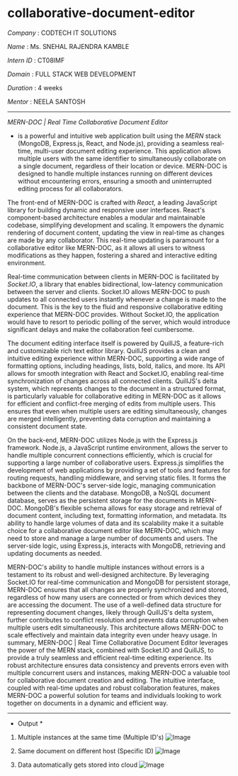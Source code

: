 # collaborative-document-editor

*Company* : CODTECH IT SOLUTIONS

*Name* : Ms. SNEHAL RAJENDRA KAMBLE

*Intern ID* : CT08IMF

*Domain* : FULL STACK WEB DEVELOPMENT

*Duration* : 4 weeks

*Mentor* : NEELA SANTOSH

------------------------------------------------------------------------------------------------------------------------------------------------------------------

*MERN-DOC | Real Time Collaborative Document Editor* 
  - is a powerful and intuitive web application built using the *MERN* stack (MongoDB, Express.js, React, and Node.js), providing a seamless real-time, multi-user document editing experience. This application allows multiple users with the same identifier to simultaneously collaborate on a single document, regardless of their location or device.  MERN-DOC is designed to handle multiple instances running on different devices without encountering errors, ensuring a smooth and uninterrupted editing process for all collaborators.


The front-end of MERN-DOC is crafted with *React,* a leading JavaScript library for building dynamic and responsive user interfaces. React's component-based architecture enables a modular and maintainable codebase, simplifying development and scaling.  It empowers the dynamic rendering of document content, updating the view in real-time as changes are made by any collaborator.  This real-time updating is paramount for a collaborative editor like MERN-DOC, as it allows all users to witness modifications as they happen, fostering a shared and interactive editing environment.


Real-time communication between clients in MERN-DOC is facilitated by *Socket.IO*, a library that enables bidirectional, low-latency communication between the server and clients.  Socket.IO allows MERN-DOC to push updates to all connected users instantly whenever a change is made to the document.  This is the key to the fluid and responsive collaborative editing experience that MERN-DOC provides.  Without Socket.IO, the application would have to resort to periodic polling of the server, which would introduce significant delays and make the collaboration feel cumbersome.


The document editing interface itself is powered by QuillJS, a feature-rich and customizable rich text editor library. QuillJS provides a clean and intuitive editing experience within MERN-DOC, supporting a wide range of formatting options, including headings, lists, bold, italics, and more.  Its API allows for smooth integration with React and Socket.IO, enabling real-time synchronization of changes across all connected clients.  QuillJS's delta system, which represents changes to the document in a structured format, is particularly valuable for collaborative editing in MERN-DOC as it allows for efficient and conflict-free merging of edits from multiple users. This ensures that even when multiple users are editing simultaneously, changes are merged intelligently, preventing data corruption and maintaining a consistent document state.


On the back-end, MERN-DOC utilizes Node.js with the Express.js framework.  Node.js, a JavaScript runtime environment, allows the server to handle multiple concurrent connections efficiently, which is crucial for supporting a large number of collaborative users.  Express.js simplifies the development of web applications by providing a set of tools and features for routing requests, handling middleware, and serving static files.  It forms the backbone of MERN-DOC's server-side logic, managing communication between the clients and the database.
MongoDB, a NoSQL document database, serves as the persistent storage for the documents in MERN-DOC.  MongoDB's flexible schema allows for easy storage and retrieval of document content, including text, formatting information, and metadata.  Its ability to handle large volumes of data and its scalability make it a suitable choice for a collaborative document editor like MERN-DOC, which may need to store and manage a large number of documents and users.  The server-side logic, using Express.js, interacts with MongoDB, retrieving and updating documents as needed.


MERN-DOC's ability to handle multiple instances without errors is a testament to its robust and well-designed architecture.  By leveraging Socket.IO for real-time communication and MongoDB for persistent storage, MERN-DOC ensures that all changes are properly synchronized and stored, regardless of how many users are connected or from which devices they are accessing the document.  The use of a well-defined data structure for representing document changes, likely through QuillJS's delta system, further contributes to conflict resolution and prevents data corruption when multiple users edit simultaneously.  This architecture allows MERN-DOC to scale effectively and maintain data integrity even under heavy usage.
In summary, MERN-DOC | Real Time Collaborative Document Editor leverages the power of the MERN stack, combined with Socket.IO and QuillJS, to provide a truly seamless and efficient real-time editing experience.  Its robust architecture ensures data consistency and prevents errors even with multiple concurrent users and instances, making MERN-DOC a valuable tool for collaborative document creation and editing.  The intuitive interface, coupled with real-time updates and robust collaboration features, makes MERN-DOC a powerful solution for teams and individuals looking to work together on documents in a dynamic and efficient way.

---------------------------------------------------------------------------------------------------------------------------------

* Output *

1. Multiple instances at the same time (Multiple ID's)
  ![Image](https://github.com/user-attachments/assets/60bcd3f5-be07-4129-8760-5e9d04faaa54)

2. Same document on different host (Specific ID)
  ![Image](https://github.com/user-attachments/assets/370d0d50-2d56-4fe5-8a8e-175d6fbd1724)

3. Data automatically gets stored into cloud
   ![Image](https://github.com/user-attachments/assets/9a41aea4-e523-4430-9dff-3f8dc872ee21)
